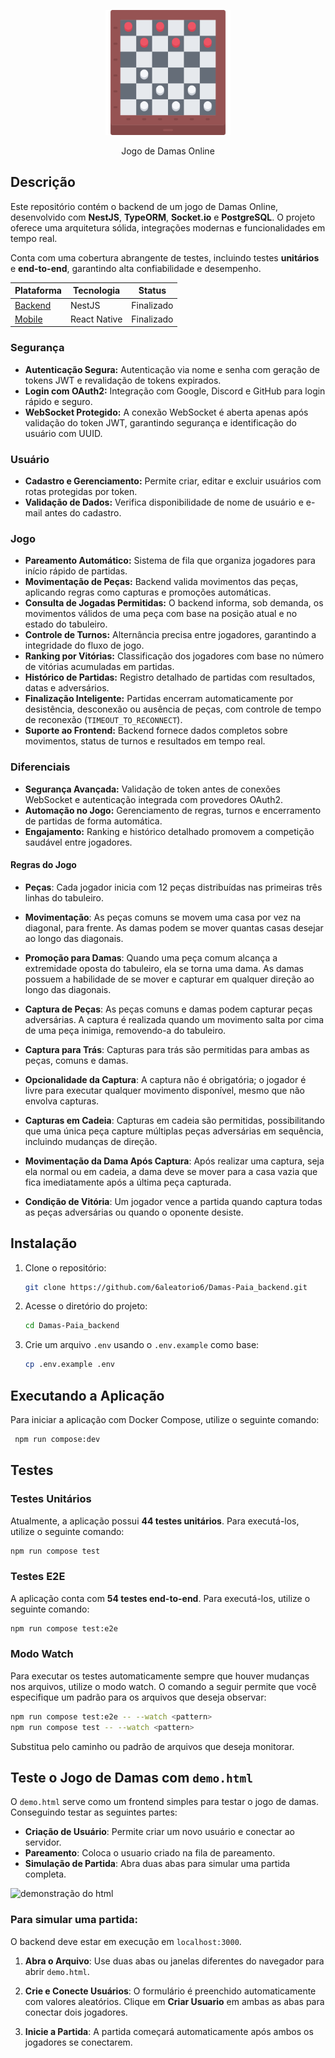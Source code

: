 <p align="center" >
  <a href="#" target="blank"><img src="https://raw.githubusercontent.com/6aleatorio6/Damas-Paia_mobile/main/src/assets/icon.png" width="200" alt="DAMASPAIA Logo" /></a>
</p>

<p>
    <p align="center">Jogo de Damas Online</p>
</p>

## Descrição

Este repositório contém o backend de um jogo de Damas Online, desenvolvido com **NestJS**, **TypeORM**, **Socket.io** e **PostgreSQL**. O projeto oferece uma arquitetura sólida, integrações modernas e funcionalidades em tempo real.  

Conta com uma cobertura abrangente de testes, incluindo testes **unitários** e **end-to-end**, garantindo alta confiabilidade e desempenho.  

| Plataforma                                                   | Tecnologia   | Status       |
| ------------------------------------------------------------ | ------------ | ------------ |
| [Backend](https://github.com/6aleatorio6/damas-online_backend) | NestJS       | Finalizado   |
| [Mobile](https://github.com/6aleatorio6/damas-online_app)   | React Native | Finalizado   |


### **Segurança**

- **Autenticação Segura:** Autenticação via nome e senha com geração de tokens JWT e revalidação de tokens expirados.  
- **Login com OAuth2:** Integração com Google, Discord e GitHub para login rápido e seguro.  
- **WebSocket Protegido:** A conexão WebSocket é aberta apenas após validação do token JWT, garantindo segurança e identificação do usuário com UUID.  

### **Usuário**

- **Cadastro e Gerenciamento:** Permite criar, editar e excluir usuários com rotas protegidas por token.  
- **Validação de Dados:** Verifica disponibilidade de nome de usuário e e-mail antes do cadastro.  

### **Jogo**

- **Pareamento Automático:** Sistema de fila que organiza jogadores para início rápido de partidas.  
- **Movimentação de Peças:** Backend valida movimentos das peças, aplicando regras como capturas e promoções automáticas.  
- **Consulta de Jogadas Permitidas:** O backend informa, sob demanda, os movimentos válidos de uma peça com base na posição atual e no estado do tabuleiro.  
- **Controle de Turnos:** Alternância precisa entre jogadores, garantindo a integridade do fluxo de jogo.  
- **Ranking por Vitórias:** Classificação dos jogadores com base no número de vitórias acumuladas em partidas.  
- **Histórico de Partidas:** Registro detalhado de partidas com resultados, datas e adversários.  
- **Finalização Inteligente:** Partidas encerram automaticamente por desistência, desconexão ou ausência de peças, com controle de tempo de reconexão (`TIMEOUT_TO_RECONNECT`).  
- **Suporte ao Frontend:** Backend fornece dados completos sobre movimentos, status de turnos e resultados em tempo real.  

### **Diferenciais**

- **Segurança Avançada:** Validação de token antes de conexões WebSocket e autenticação integrada com provedores OAuth2.  
- **Automação no Jogo:** Gerenciamento de regras, turnos e encerramento de partidas de forma automática.  
- **Engajamento:** Ranking e histórico detalhado promovem a competição saudável entre jogadores.  


#### Regras do Jogo

  - **Peças**: Cada jogador inicia com 12 peças distribuídas nas primeiras três linhas do tabuleiro.

  - **Movimentação**: As peças comuns se movem uma casa por vez na diagonal, para frente. As damas podem se mover quantas casas desejar ao longo das diagonais.

  - **Promoção para Damas**: Quando uma peça comum alcança a extremidade oposta do tabuleiro, ela se torna uma dama. As damas possuem a habilidade de se mover e capturar em qualquer direção ao longo das diagonais.

  - **Captura de Peças**: As peças comuns e damas podem capturar peças adversárias. A captura é realizada quando um movimento salta por cima de uma peça inimiga, removendo-a do tabuleiro.

  - **Captura para Trás**: Capturas para trás são permitidas para ambas as peças, comuns e damas.

  - **Opcionalidade da Captura**: A captura não é obrigatória; o jogador é livre para executar qualquer movimento disponível, mesmo que não envolva capturas.

  - **Capturas em Cadeia**: Capturas em cadeia são permitidas, possibilitando que uma única peça capture múltiplas peças adversárias em sequência, incluindo mudanças de direção.

  - **Movimentação da Dama Após Captura**: Após realizar uma captura, seja ela normal ou em cadeia, a dama deve se mover para a casa vazia que fica imediatamente após a última peça capturada.

  - **Condição de Vitória**: Um jogador vence a partida quando captura todas as peças adversárias ou quando o oponente desiste.





## Instalação

1. Clone o repositório:

   ```bash
   git clone https://github.com/6aleatorio6/Damas-Paia_backend.git
   ```

2. Acesse o diretório do projeto:

   ```bash
   cd Damas-Paia_backend
   ```

3. Crie um arquivo `.env` usando o `.env.example` como base:

   ```bash
   cp .env.example .env
   ```

## Executando a Aplicação

Para iniciar a aplicação com Docker Compose, utilize o seguinte comando:

```bash
 npm run compose:dev
```

## Testes

### Testes Unitários

Atualmente, a aplicação possui **44 testes unitários**. Para executá-los, utilize o seguinte comando:

```bash
npm run compose test
```

### Testes E2E

A aplicação conta com **54 testes end-to-end**. Para executá-los, utilize o seguinte comando:

```bash
npm run compose test:e2e
```

### Modo Watch

Para executar os testes automaticamente sempre que houver mudanças nos arquivos, utilize o modo watch. O comando a seguir permite que você especifique um padrão para os arquivos que deseja observar:

```bash
npm run compose test:e2e -- --watch <pattern>
npm run compose test -- --watch <pattern>
```

Substitua <pattern> pelo caminho ou padrão de arquivos que deseja monitorar.

## Teste o Jogo de Damas com `demo.html`

O `demo.html` serve como um frontend simples para testar o jogo de damas. Conseguindo testar as seguintes partes:

- **Criação de Usuário**: Permite criar um novo usuário e conectar ao servidor.
- **Pareamento**: Coloca o usuario criado na fila de pareamento.
- **Simulação de Partida**: Abra duas abas para simular uma partida completa.

![demonstração do html](demo.gif)

### Para simular uma partida:

O backend deve estar em execução em `localhost:3000`.

1. **Abra o Arquivo**:
   Use duas abas ou janelas diferentes do navegador para abrir `demo.html`.

2. **Crie e Conecte Usuários**:
   O formulário é preenchido automaticamente com valores aleatórios. Clique em **Criar Usuario** em ambas as abas para conectar dois jogadores.

3. **Inicie a Partida**:
   A partida começará automaticamente após ambos os jogadores se conectarem.
